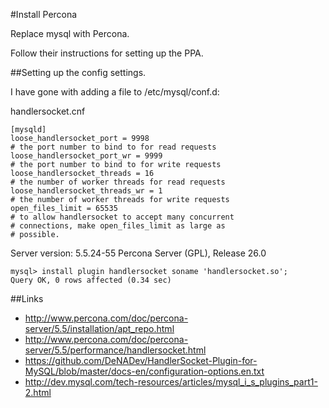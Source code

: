 #Install Percona

Replace mysql with Percona.

Follow their instructions for setting up the PPA.

##Setting up the config settings.

I have gone with adding a file to /etc/mysql/conf.d:

handlersocket.cnf

```
[mysqld]
loose_handlersocket_port = 9998
# the port number to bind to for read requests
loose_handlersocket_port_wr = 9999
# the port number to bind to for write requests
loose_handlersocket_threads = 16
# the number of worker threads for read requests
loose_handlersocket_threads_wr = 1
# the number of worker threads for write requests
open_files_limit = 65535
# to allow handlersocket to accept many concurrent
# connections, make open_files_limit as large as
# possible.
```

Server version: 5.5.24-55 Percona Server (GPL), Release 26.0

```
mysql> install plugin handlersocket soname 'handlersocket.so';
Query OK, 0 rows affected (0.34 sec)
```

##Links

* http://www.percona.com/doc/percona-server/5.5/installation/apt_repo.html
* http://www.percona.com/doc/percona-server/5.5/performance/handlersocket.html
* https://github.com/DeNADev/HandlerSocket-Plugin-for-MySQL/blob/master/docs-en/configuration-options.en.txt
* http://dev.mysql.com/tech-resources/articles/mysql_i_s_plugins_part1-2.html
